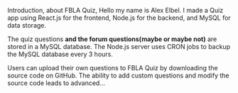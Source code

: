 Introduction, about FBLA Quiz, 
Hello my name is Alex Elbel. I made a Quiz app using React.js for the frontend, Node.js for the backend, and MySQL for data storage.

The quiz questions **and the forum questions(maybe or maybe not)** are stored in a MySQL database. The Node.js server uses CRON jobs to backup the MySQL database every 3 hours.

Users can upload their own questions to FBLA Quiz by downloading the source code on GitHub.  The ability to add custom questions and modify the source code leads to advanced...
